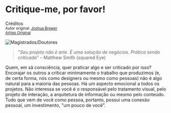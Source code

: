 Critique-me, por favor!
=======================
Créditos<br/>
<small>Autor original: [Joshua Brewer](http://52weeksofux.com/)<br/>[Artigo Original](http://52weeksofux.com/post/743059883/critique-me-please)</small>

![Magistrados/Doutores](http://media.tumblr.com/tumblr_l4oqubbNvO1qz7ace.jpg "Magistrados/Doutores")

> "*Seu projeto não é arte. É uma solução de negócios. Prática sendo criticada*" &ndash; Matthew Smith (squared Eye)

Quem, em sã consciência, quer praticar algo e ser criticado por isso? Encorajar os outros a criticar minimamente o trabalho que produzimos (e, de certa forma, nós como designers ou mesmo como pessoas) não é algo natural para a maioria das pessoas. Há um aspecto emocional a todos os projetos. Não interessa se você é o responsável pelo tratamento visual, pelo projeto de interação, a arquitetura de informação ou mesmo pelo conteúdo. Tudo que vem de você como pessoa, portanto, possui uma conexão pessoal, um investimento, "um pouco de você".